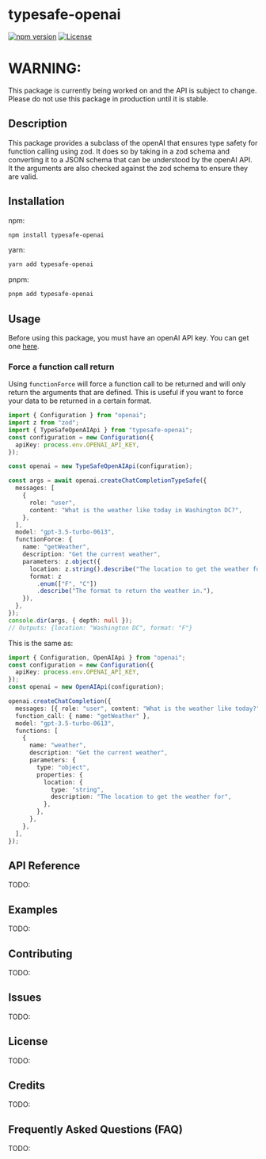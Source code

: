 # typesafe-openai

[![npm version](https://badge.fury.io/js/typesafe-openai.svg)](https://badge.fury.io/js/typesafe-openai)
[![License](https://img.shields.io/badge/license-MIT-blue.svg)](https://opensource.org/licenses/MIT)

# WARNING:

This package is currently being worked on and the API is subject to change. Please do not use this package in production until it is stable.

## Description

This package provides a subclass of the openAI that ensures type safety for function calling using zod. It does so by taking in a zod schema and converting it to a JSON schema that can be understood by the openAI API. It the arguments are also checked against the zod schema to ensure they are valid.

## Installation

npm:

```bash
npm install typesafe-openai
```

yarn:

```bash
yarn add typesafe-openai
```

pnpm:

```bash
pnpm add typesafe-openai
```

## Usage

Before using this package, you must have an openAI API key. You can get one [here](https://platform.openai.com/account/api-keys).

### Force a function call return

Using `functionForce` will force a function call to be returned and will only return the arguments that are defined. This is useful if you want to force your data to be returned in a certain format.

```typescript
import { Configuration } from "openai";
import z from "zod";
import { TypeSafeOpenAIApi } from "typesafe-openai";
const configuration = new Configuration({
  apiKey: process.env.OPENAI_API_KEY,
});

const openai = new TypeSafeOpenAIApi(configuration);

const args = await openai.createChatCompletionTypeSafe({
  messages: [
    {
      role: "user",
      content: "What is the weather like today in Washington DC?",
    },
  ],
  model: "gpt-3.5-turbo-0613",
  functionForce: {
    name: "getWeather",
    description: "Get the current weather",
    parameters: z.object({
      location: z.string().describe("The location to get the weather for"),
      format: z
        .enum(["F", "C"])
        .describe("The format to return the weather in."),
    }),
  },
});
console.dir(args, { depth: null });
// Outputs: {location: "Washington DC", format: "F"}
```

This is the same as:

```typescript
import { Configuration, OpenAIApi } from "openai";
const configuration = new Configuration({
  apiKey: process.env.OPENAI_API_KEY,
});
const openai = new OpenAIApi(configuration);

openai.createChatCompletion({
  messages: [{ role: "user", content: "What is the weather like today?" }],
  function_call: { name: "getWeather" },
  model: "gpt-3.5-turbo-0613",
  functions: [
    {
      name: "weather",
      description: "Get the current weather",
      parameters: {
        type: "object",
        properties: {
          location: {
            type: "string",
            description: "The location to get the weather for",
          },
        },
      },
    },
  ],
});
```

## API Reference

TODO:

## Examples

TODO:

## Contributing

TODO:

## Issues

TODO:

## License

TODO:

## Credits

TODO:

## Frequently Asked Questions (FAQ)

TODO:
